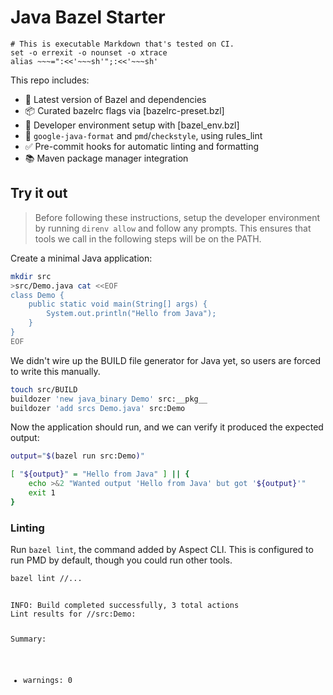 # Java Bazel Starter

    # This is executable Markdown that's tested on CI.
    set -o errexit -o nounset -o xtrace
    alias ~~~=":<<'~~~sh'";:<<'~~~sh'

This repo includes:
- 🧱 Latest version of Bazel and dependencies
- 📦 Curated bazelrc flags via [bazelrc-preset.bzl]
- 🧰 Developer environment setup with [bazel_env.bzl]
- 🎨 `google-java-format` and `pmd`/`checkstyle`, using rules_lint
- ✅ Pre-commit hooks for automatic linting and formatting
- 📚 Maven package manager integration

## Try it out

> Before following these instructions, setup the developer environment by running <code>direnv allow</code> and follow any prompts.
> This ensures that tools we call in the following steps will be on the PATH.

Create a minimal Java application:

~~~sh
mkdir src
>src/Demo.java cat <<EOF
class Demo {
    public static void main(String[] args) {
        System.out.println("Hello from Java");
    }
}
EOF
~~~

We didn't wire up the BUILD file generator for Java yet, so users
are forced to write this manually.

~~~sh
touch src/BUILD
buildozer 'new java_binary Demo' src:__pkg__
buildozer 'add srcs Demo.java' src:Demo
~~~

Now the application should run, and we can verify it produced the expected output:

~~~sh
output="$(bazel run src:Demo)"

[ "${output}" = "Hello from Java" ] || {
    echo >&2 "Wanted output 'Hello from Java' but got '${output}'"
    exit 1
}
~~~

### Linting

Run <code>bazel lint</code>, the command added by Aspect CLI.
This is configured to run PMD by default, though you could run other tools.

~~~sh
bazel lint //...
~~~

<code>
INFO: Build completed successfully, 3 total actions
Lint results for //src:Demo:

Summary:

* warnings: 0
</code>
